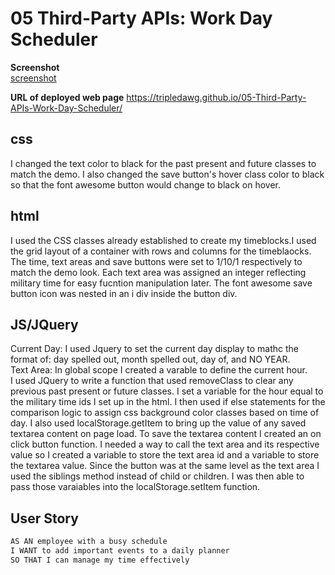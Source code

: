 # 05 Third-Party APIs: Work Day Scheduler

**Screenshot**  
[screenshot](/assets/work-day-planner-screenshot-800x800.png)

**URL of deployed web page**
https://tripledawg.github.io/05-Third-Party-APIs-Work-Day-Scheduler/


## css
 I changed the text color to black for the past present and future classes to match the demo.  I also changed the save button's hover class color to black so that the font awesome button would change to black on hover.  

## html
I used the CSS classes already established to create my timeblocks.I used the grid layout of a container with rows and columns for the timeblaocks.  The time, text areas and save buttons were set to 1/10/1 respectively to match the demo look.  Each text area was assigned an integer reflecting military time for easy fucntion manipulation later.  The font awesome save button icon was nested in an i div inside the button div.  

## JS/JQuery
Current Day: 
I used Jquery to set the current day display to mathc the format of: day spelled out, month spelled out, day of, and NO YEAR.  
Text Area: 
In global scope I created a varable to define the current hour.  
I used JQuery to write a function that used removeClass to clear any previous past present or future classes.  I set a variable for the hour equal to the military time ids I set up in the html.  I then used if else statements for the comparison logic to assign css background color classes based on time of day.  I also used localStorage.getItem to bring up the value of any saved textarea content on page load. 
To save the textarea content I created an on click button function.  I needed a way to call the text area and its respective value so I created a variable to store the text area id and a variable to store the textarea value.  Since the button was at the same level as the text area I used the siblings method instead of child or children.  I was then able to pass those varaiables into the localStorage.setItem function.  





## User Story

```md
AS AN employee with a busy schedule
I WANT to add important events to a daily planner
SO THAT I can manage my time effectively
```


